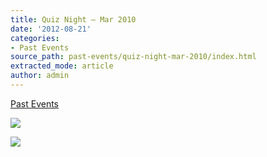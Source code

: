 ```yaml
---
title: Quiz Night – Mar 2010
date: '2012-08-21'
categories:
- Past Events
source_path: past-events/quiz-night-mar-2010/index.html
extracted_mode: article
author: admin
---
```

[Past Events](category/past-events/)

[![](/assets/images/2012/08/Image0073-150x150.jpg)](/assets/images/2012/08/Image0073.jpg)

[![](/assets/images/2012/08/Image0074-150x150.jpg)](/assets/images/2012/08/Image0074.jpg)
